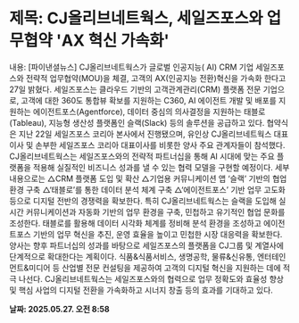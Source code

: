 # **제목: CJ올리브네트웍스, 세일즈포스와 업무협약 'AX 혁신 가속화'**

  내용: [파이낸셜뉴스] CJ올리브네트웍스가 글로벌 인공지능( AI) CRM 기업 세일즈포스와 전략적 업무협약(MOU)을 체결, 고객의 AX(인공지능 전환)혁신을 가속화 한다고 27일 밝혔다.    세일즈포스는 클라우드 기반의 고객관계관리(CRM) 플랫폼 전문 기업으로, 고객에 대한 360도 통합뷰 확보를 지원하는 C360, AI 에이전트 개발 및 배포를 지원하는 에이전트포스(Agentforce), 데이터 중심의 의사결정을 지원하는 태블로(Tableau), 지능형 생산성 플랫폼인 슬랙(Slack) 등의 솔루션을 공급하고 있다.    협약식은 지난 22일 세일즈포스 코리아 본사에서 진행됐으며, 유인상 CJ올리브네트웍스 대표이사 및 손부한 세일즈포스 코리아 대표이사를 비롯한 양사 주요 관계자들이 참석했다.    CJ올리브네트웍스는 세일즈포스와의 전략적 파트너십을 통해 AI 시대에 맞는 주요 플랫폼을 적용해 실질적인 비즈니스 성과를 낼 수 있는 협력 모델을 구현할 예정이다.    세부 내용으로는 △CRM 플랫폼 도입 및 확산 △기업용 커뮤니케이션 앱 ‘슬랙’ 기반의 협업 환경 구축 △‘태블로’를 통한 데이터 분석 체계 구축 △‘에이전트포스’ 기반 업무 고도화 등으로 디지털 전반의 경쟁력을 확보한다.    특히 CJ올리브네트웍스는 슬랙을 도입해 실시간 커뮤니케이션과 자동화 기반의 업무 환경을 구축, 민첩하고 유기적인 협업 문화를 조성한다. 태블로를 활용해 데이터 시각화 체계를 정비해 분석 환경을 조성하고 에이전트포스 기반의 업무 혁신을 추진, 운영 효율을 높이고 민첩한 시장 대응력을 확보한다.    양사는 향후 파트너십의 성과를 바탕으로 세일즈포스의 플랫폼을 CJ그룹 및 계열사에 단계적으로 확대한다는 계획이다. 식품&식품서비스, 생명공학, 물류&신유통, 엔터테인먼트&미디어 등 산업별 전문 컨설팅을 제공하여 고객의 디지털 혁신을 지원하는 데에 적극 나선다.    CJ올리브네트웍스는 세일즈포스와의 협력으로 업무 정확도와 효율성 향상 및 핵심 사업의 디지털 전환을 가속화하고 시너지 창출 등의 효과를 기대하고 있다.

  **날짜: 2025.05.27. 오전 8:58**